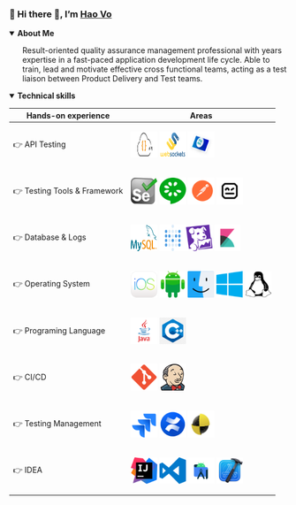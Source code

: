 <div class="Box-body px-5 pb-5" data-target="readme-toc.content">
    <article class="markdown-body entry-content container-lg" itemprop="text">
        <h3>👩‍ Hi there 👋, I’m <a href="https://www.linkedin.com/in/haothv" rel="nofollow" target="blank">Hao Vo</a></h3>
        <details open="">
            <summary>
                <b>About Me</b>
            </summary
            <p dir="auto">
            <ul>Result-oriented quality assurance management professional with years expertise in a fast-paced
                application development life cycle. Able to train, lead and motivate effective cross functional teams,
                acting as a test liaison between Product Delivery and Test teams.
            </ul>
            </p>
        </details>
        <details open="">
            <p dir="auto">
                <summary>
                    <b>Technical skills</b>
                </summary
            </p>
            <table>
                <thead>
                <tr>
                    <th>Hands-on experience</th>
                    <th>Areas</th>
                </tr>
                </thead>
                <tbody>
                <tr>
                    <td>👉 API Testing</td>
                    <td>
                        <p><img src="/badges/restapi.png?&style=for-the-badge&logo=RestApi&logoColor=white"
                                style="max-width: 100%;" width="48" height="48"> <img
                                src="/badges/websocket.svg?&style=for-the-badge&logo=Websocket&logoColor=white"
                                style="max-width: 100%;" width="48" height="48"> <img
                                src="/badges/fixapi.svg?&style=for-the-badge&logo=FixApi&logoColor=white"
                                style="max-width: 100%;" width="48" height="48">
                        </p>
                    </td>
                </tr>
                <tr>
                    <td>👉 Testing Tools & Framework</td>
                    <td>
                        <p><img src="/badges/selenium.png?&style=for-the-badge&logo=Selenium&logoColor=white"
                                style="max-width: 100%;" width="48" height="48"> <img
                                src="/badges/cucumber.svg?&style=for-the-badge&logo=Cucumber&logoColor=white"
                                style="max-width: 100%;" width="48" height="48"> <img
                                src="/badges/postman.svg?&style=for-the-badge&logo=Postman&logoColor=white"
                                style="max-width: 100%;" width="48" height="48"> <img
                                src="/badges/robotframework.png?&style=for-the-badge&logo=RobotFramework&logoColor=white"
                                style="max-width: 100%;" width="48" height="48">
                        </p>
                    </td>
                </tr>
                <tr>
                    <td>👉 Database & Logs</td>
                    <td>
                        <p><img src="/badges/mysql.svg?&style=for-the-badge&logo=mysql&logoColor=white"
                                style="max-width: 100%;" width="48" height="48"> <img
                                src="/badges/metabase.png?&style=for-the-badge&logo=metabase&logoColor=white"
                                style="max-width: 100%;" width="48" height="48"><img
                                src="/badges/datadog.svg?&style=for-the-badge&logo=datadog&logoColor=white"
                                style="max-width: 100%;" width="48" height="48"> <img
                                src="/badges/kibana.svg?&style=for-the-badge&logo=kibana&logoColor=white"
                                style="max-width:  100%;" width="48" height="48">
                        </p>
                    </td>
                </tr>
                <tr>
                    <td>👉 Operating System</td>
                    <td>
                        <p><img src="/badges/ios1.png?&style=for-the-badge&logo=ios&logoColor=white"
                                style="max-width: 100%;" width="48" height="48"> <img
                                src="/badges/android.png?&style=for-the-badge&logo=android&logoColor=white"
                                style="max-width: 100%;" width="48" height="48"> <img
                                src="/badges/macos.png?&style=for-the-badge&logo=macos&logoColor=white"
                                style="max-width: 100%;" width="48" height="48"> <img
                                src="/badges/windows.png?&style=for-the-badge&logo=windows&logoColor=white"
                                style="max-width: 100%;" width="48" height="48"> <img
                                src="/badges/linux.png?&style=for-the-badge&logo=linux&logoColor=white"
                                style="max-width: 100%;" width="48" height="48">
                        </p>
                    </td>
                </tr>
                <tr>
                    <td>👉 Programing Language</td>
                    <td>
                        <p><img src="/badges/java.png?&style=for-the-badge&logo=java&logoColor=white"
                                style="max-width: 100%;" width="48" height="48"> <img
                                src="/badges/c.png?&style=for-the-badge&logo=c++&logoColor=white"
                                style="max-width: 100%;" width="48" height="48">
                        </p>
                    </td>
                </tr>
                <tr>
                    <td>👉 CI/CD</td>
                    <td>
                        <p><img src="/badges/git.png?&style=for-the-badge&logo=git&logoColor=white"
                                style="max-width: 100%;" width="48" height="48"> <img
                                src="/badges/jenkins.svg?&style=for-the-badge&logo=jenkins&logoColor=white"
                                style="max-width: 100%;" width="48" height="48">
                        </p>
                    </td>
                </tr>
                <tr>
                    <td>👉 Testing Management</td>
                    <td>
                        <p><img src="/badges/jira.svg?&style=for-the-badge&logo=jira&logoColor=white"
                                style="max-width: 100%;" width="48" height="48"> <img
                                src="/badges/confluence.png?&style=for-the-badge&logo=confluence&logoColor=white"
                                style="max-width: 100%;" width="48" height="48"> <img
                                src="/badges/testlink.png?&style=for-the-badge&logo=testlink&logoColor=white"
                                style="max-width: 100%;" width="48" height="48">
                        </p>
                    </td>
                </tr>
                <tr>
                    <td>👉 IDEA</td>
                    <td>
                        <p><img src="/badges/intellij.png?&style=for-the-badge&logo=IntelliJ&logoColor=white"
                                style="max-width: 100%;" width="48" height="48"> <img
                                src="/badges/visualstudio.svg?&style=for-the-badge&logo=VisualStudio&logoColor=white"
                                style="max-width: 100%;" width="48" height="48"> <img
                                src="/badges/androidstudio.svg?&style=for-the-badge&logo=AndroidStudio&logoColor=white"
                                style="max-width: 100%;" width="48" height="48"> <img
                                src="/badges/xcode.png?&style=for-the-badge&logo=Xcode&logoColor=white"
                                style="max-width: 100%;" width="48" height="48">
                        </p>
                    </td>
                </tr>
                </tbody>
            </table>
        </details>
        <!-- <h3>Technical skills:</h3> -->
    </article>
</div>
